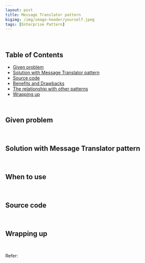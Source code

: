 ```yaml
---
layout: post
title: Message Translator pattern
bigimg: /img/image-header/yourself.jpeg
tags: [Enterprise Pattern]
---
```





<br>

## Table of Contents
- [Given problem](#given-problem)
- [Solution with Message Translator pattern](#solution-with-message-traslator-pattern)
- [Source code](#source-code)
- [Benefits and Drawbacks](#benefits-and-drawbacks)
- [The relationship with other patterns](#the-relationship-with-other-patterns)
- [Wrapping up](#wrapping-up)




<br>

## Given problem






<br>

## Solution with Message Translator pattern






<br>

## When to use





<br>

## Source code





<br>

## Wrapping up




<br>

Refer:

